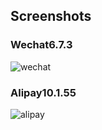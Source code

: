 ## Screenshots
### Wechat6.7.3
![wechat](http://xbdcc.cn/image/CXposed/old/wechat_money.jpg)
### Alipay10.1.55
![alipay](http://xbdcc.cn/image/CXposed/old/alipay_money.jpg)
